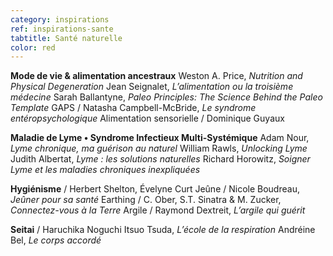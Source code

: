 ```yaml
---
category: inspirations
ref: inspirations-sante
tabtitle: Santé naturelle
color: red
---
```


**Mode de vie & alimentation ancestraux**
Weston A. Price, *Nutrition and Physical Degeneration*
Jean Seignalet, *L’alimentation ou la troisième médecine*
Sarah Ballantyne, *Paleo Principles: The Science Behind the Paleo Template*
GAPS / Natasha Campbell-McBride, *Le syndrome entéropsychologique*
Alimentation sensorielle / Dominique Guyaux

**Maladie de Lyme • Syndrome Infectieux Multi-Systémique**
Adam Nour, *Lyme chronique, ma guérison au naturel*
William Rawls, *Unlocking Lyme*
Judith Albertat, *Lyme : les solutions naturelles*
Richard Horowitz, *Soigner Lyme et les maladies chroniques inexpliquées*

**Hygiénisme** / Herbert Shelton, Évelyne Curt
Jeûne / Nicole Boudreau, *Jeûner pour sa santé*
Earthing / C. Ober, S.T. Sinatra & M. Zucker, *Connectez-vous à la Terre*
Argile / Raymond Dextreit, *L’argile qui guérit*

**Seitai** / Haruchika Noguchi
Itsuo Tsuda, *L’école de la respiration*
Andréine Bel, *Le corps accordé*